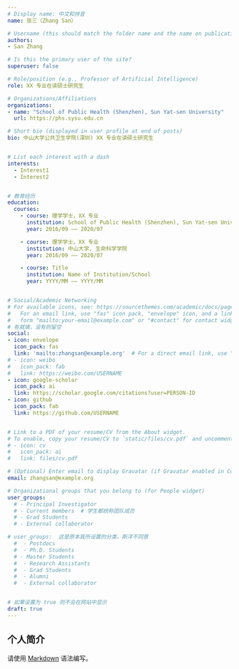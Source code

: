 ```yaml
---
# Display name: 中文和拼音
name: 张三（Zhang San）

# Username (this should match the folder name and the name on publications)
authors:
- San Zhang

# Is this the primary user of the site?
superuser: false

# Role/position (e.g., Professor of Artificial Intelligence)
role: XX 专业在读硕士研究生

# Organizations/Affiliations
organizations:
- name: "School of Public Health (Shenzhen), Sun Yat-sen University" 
  url: https://phs.sysu.edu.cn

# Short bio (displayed in user profile at end of posts)
bio: 中山大学公共卫生学院(深圳) XX 专业在读硕士研究生


# List each interest with a dash 
interests:
  - Interest1
  - Interest2


# 教育经历
education:
  courses:
    - course: 理学学士，XX 专业
      institution: School of Public Health (Shenzhen), Sun Yat-sen University
      year: 2016/09 —— 2020/07

    - course: 理学学士，XX 专业
      institution: 中山大学, 生命科学学院
      year: 2016/09 —— 2020/07

    - course: Title
      institution: Name of Institution/School
      year: YYYY/MM —— YYYY/MM


# Social/Academic Networking
# For available icons, see: https://sourcethemes.com/academic/docs/page-builder/#icons
#   For an email link, use "fas" icon pack, "envelope" icon, and a link in the
#   form "mailto:your-email@example.com" or "#contact" for contact widget.
# 有就填，没有则留空
social:
- icon: envelope
  icon_pack: fas
  link: 'mailto:zhangsan@example.org'  # For a direct email link, use "mailto:test@example.org".
# - icon: weibo
#   icon_pack: fab
#   link: https://weibo.com/USERNAME
- icon: google-scholar
  icon_pack: ai
  link: https://scholar.google.com/citations?user=PERSON-ID
- icon: github
  icon_pack: fab
  link: https://github.com/USERNAME


# Link to a PDF of your resume/CV from the About widget.
# To enable, copy your resume/CV to `static/files/cv.pdf` and uncomment the lines below.
# - icon: cv
#   icon_pack: ai
#   link: files/cv.pdf

# (Optional) Enter email to display Gravatar (if Gravatar enabled in Config)
email: zhangsan@example.org

# Organizational groups that you belong to (for People widget)
user_groups:
  # - Principal Investigator
  # - Current members  # 学生都统称团队成员
  # - Grad Students
  # - External collaborator

# user_groups:  这是原本我所设置的分类，斯洋不同意
  #  - Postdocs
  #  - Ph.D. Students
  # - Master Students
  #  - Research Assistants
  #  - Grad Students
  #  - Alumni
  #  - External collaborator


# 如果设置为 true 则不会在网站中显示
draft: true
---
```


## 个人简介

 请使用 [Markdown](https://markdown.com.cn/) 语法编写。



